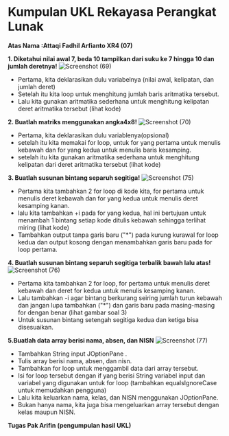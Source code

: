 # Kumpulan UKL Rekayasa Perangkat Lunak
**Atas Nama :Attaqi Fadhil Arfianto XR4 (07)**

**1. Diketahui nilai awal 7, beda 10 tampilkan dari suku ke 7 hingga 10 dan jumlah deretnya!**
![Screenshot (69)](https://user-images.githubusercontent.com/110644935/201694226-e9cad06c-9c65-4f79-8b43-c53f90985c9b.png)
- Pertama, kita deklarasikan dulu variabelnya (nilai awal, kelipatan, dan jumlah deret)
- Setelah itu kita loop untuk menghitung jumlah baris aritmatika tersebut.
- Lalu kita gunakan aritmatika sederhana untuk menghitung kelipatan deret aritmatika tersebut (lihat kode)

**2. Buatlah matriks menggunakan angka4x8!**
![Screenshot (70)](https://user-images.githubusercontent.com/110644935/201694244-4a8f903e-d263-4675-8913-6533f167e40e.png)
- Pertama, kita deklarasikan dulu variablenya(opsional)
- setelah itu kita memakai for loop, untuk for yang pertama untuk menulis kebawah dan for yang kedua untuk menulis baris kesamping.
- setelah itu kita gunakan aritmatika sederhana untuk menghitung kelipatan dari deret aritmatika tersebut (lihat kode)

**3. Buatlah susunan bintang separuh segitiga!**
![Screenshot (75)](https://user-images.githubusercontent.com/110644935/201694255-273ce8d9-8eab-41b8-86df-6234873dcead.png)
- Pertama kita tambahkan 2 for loop di kode kita, for pertama untuk menulis deret kebawah dan for yang kedua untuk menulis deret kesamping kanan.
- lalu kita tambahkan +i pada for yang kedua, hal ini bertujuan untuk menambah 1 bintang setiap kode ditulis kebawah sehingga terlihat miring (lihat kode)
- Tambahkan output tanpa garis baru ("*") pada kurung kurawal for loop kedua dan output kosong dengan menambahkan garis baru pada for loop pertama.

**4. Buatlah susunan bintang separuh segitiga terbalik bawah lalu atas!**
![Screenshot (76)](https://user-images.githubusercontent.com/110644935/201694266-b3674655-2c7e-4aeb-8325-8359de7a0743.png)
- Pertama kita tambahkan 2 for loop, for pertama untuk menulis deret kebawah dan deret for kedua untuk menulis kesamping kanan.
- Lalu tambahkan -i agar bintang berkurang seiring jumlah turun kebawah dan jangan lupa tambahkan ("*") dan garis baru pada masing-masing for dengan benar (lihat gambar soal 3)
- Untuk susunan bintang setengah segitiga kedua dan ketiga bisa disesuaikan.

**5.Buatlah data array berisi nama, absen, dan NISN**
![Screenshot (77)](https://user-images.githubusercontent.com/110644935/201694279-8cc80564-c0a1-4f34-8f9e-c60ec91ebdd9.png)
- Tambahkan String input JOptionPane .
- Tulis array berisi nama, absen, dan nisn.
- Tambahkan for loop untuk menggambil data dari array tersebut.
- Isi for loop tersebut dengan if yang berisi String variabel input dan variabel yang digunakan untuk for loop (tambahkan equalsIgnoreCase untuk memudahkan pengguna)
- Lalu kita keluarkan nama, kelas, dan NISN menggunakan JOptionPane.
- Bukan hanya nama, kita juga bisa mengeluarkan array tersebut dengan kelas maupun NISN.

**Tugas Pak Arifin (pengumpulan hasil UKL)**
